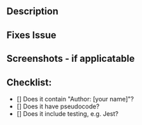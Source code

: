 ## Description 

<!-- Please include a summary of the change and which issue is fixed. Please also include relevant motivation and context. List any dependencies that are required for this change. -->


## Fixes Issue
<!-- If your PR fixes an open issue, use `Closes #999` to link your PR with the issue. #999 stands for the issue number you are fixing -->
<!-- Remove this section if not applicable -->
<!-- Example: Closes #31 -->


## Screenshots - if applicatable

<!-- Add all the screenshots which support your changes -->

## Checklist:

<!--
[x] - Correct; marked as done
[X] - Correct; marked as done
[ ] - Not correct; marked as **not** done
-->

- [] Does it contain "Author: [your name]"?
- [] Does it have pseudocode?
- [] Does it include testing, e.g. Jest?

